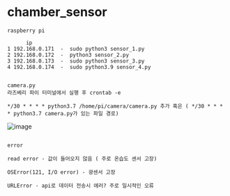 # chamber_sensor
~~~~~~~~~~~~~~~~~~~~~~~~
raspberry pi  

      ip 
1 192.168.0.171  -  sudo python3 sensor_1.py
2 192.168.0.172  -  python3 sensor_2.py
3 192.168.0.173  -  sudo python3 sensor_3.py
4 192.168.0.174  -  sudo python3.9 sensor_4.py


camera.py 
라즈베리 파이 터미널에서 실행 후 crontab -e 

*/30 * * * * python3.7 /home/pi/camera/camera.py 추가 혹은 ( */30 * * * * python3.7 camera.py가 있는 파일 경로)

~~~~~~~~~~~~~~~~~~~~~~~~~~~~~~

![image](https://user-images.githubusercontent.com/100981830/214483837-b6024e96-0808-470b-8931-6b0f8f109ad2.png)


~~~~~~~~~~~~~~~~~~~~~~~~~~~~~~

error 

read error - 값이 들어오지 않음 ( 주로 온습도 센서 고장) 

OSError(121, I/O error) - 광센서 고장 

URLError - api로 데이터 전송시 에러? 주로 일시적인 오류 